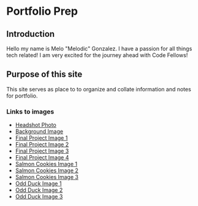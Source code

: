 # Portfolio Prep

## Introduction

Hello my name is Melo "Melodic" Gonzalez.  I have a passion for all things tech related! I am very excited for the journey ahead with Code Fellows!

## Purpose of this site

This site serves as place to to organize and collate information and notes for portfolio.

### Links to images

* [Headshot Photo](img/photoSelf.jpg)
* [Background Image](img/backgroundImage1.jpg)
* [Final Project Image 1](img/201Final_LandingPage_Screenshot.jpg)
* [Final Project Image 2](img/201Final_HomePage_Screenshot1.jpg)
* [Final Project Image 3](img/201Final_CommunityList_Screenshot.jpg)
* [Final Project Image 4](img/201Final_SharePage_Screenshot.jpg)
* [Salmon Cookies Image 1](img/SalmonCookies_HomePage.jpg)
* [Salmon Cookies Image 2](img/SalmonCookies_SalesDataPage.jpg)
* [Salmon Cookies Image 3](img/SalmonCookies_MerchPage.jpg)
* [Odd Duck Image 1](img/OddDuck1.jpg)
* [Odd Duck Image 2](img/OddDuck2.jpg)
* [Odd Duck Image 3](img/OddDuck3.jpg)
